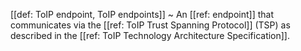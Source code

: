 [[def: ToIP endpoint, ToIP endpoints]]
~ An [[ref: endpoint]] that communicates via the [[ref: ToIP Trust Spanning Protocol]] (TSP) as described in the [[ref: ToIP Technology Architecture Specification]].

